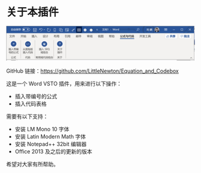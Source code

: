 # 关于本插件

![软件效果](img/效果图.jpg)

GitHub 链接：https://github.com/LittleNewton/Equation_and_Codebox

这是一个 Word VSTO 插件，用来进行以下操作：

- 插入带编号的公式
- 插入代码表格

需要有以下支持：

- 安装 LM Mono 10 字体
- 安装 Latin Modern Math 字体
- 安装 Notepad++ 32bit 编辑器
- Office 2013 及之后的更新的版本

希望对大家有所帮助。
